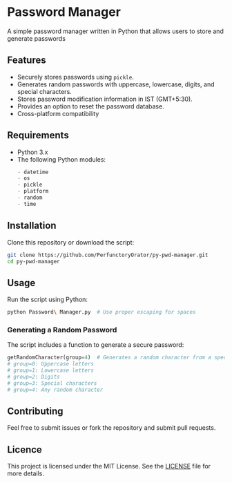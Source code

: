 # Password Manager

A simple password manager written in Python that allows users to store and generate passwords

## Features
- Securely stores passwords using `pickle`.
- Generates random passwords with uppercase, lowercase, digits, and special characters.
- Stores password modification information in IST (GMT+5:30).
- Provides an option to reset the password database.
- Cross-platform compatibility

## Requirements
- Python 3.x
- The following Python modules:
  ```python
  - datetime
  - os
  - pickle
  - platform
  - random
  - time
  ```

## Installation
Clone this repository or download the script:

```bash
git clone https://github.com/PerfunctoryOrator/py-pwd-manager.git
cd py-pwd-manager
```

## Usage
Run the script using Python:

```bash
python Password\ Manager.py  # Use proper escaping for spaces
```

### Generating a Random Password
The script includes a function to generate a secure password:
```python
getRandomCharacter(group=4)  # Generates a random character from a specified group
# group=0: Uppercase letters
# group=1: Lowercase letters
# group=2: Digits
# group=3: Special characters
# group=4: Any random character
```

## Contributing
Feel free to submit issues or fork the repository and submit pull requests.

## Licence
This project is licensed under the MIT License. See the [LICENSE](LICENSE) file for more details.
